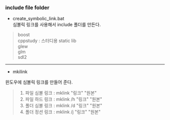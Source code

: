 
### **include file folder**

* create_symbolic_link.bat  
심볼릭 링크를 사용해서 include 폴더를 만든다.  
> boost  
> cppstudy : 스터디용 static lib  
> glew  
> glm  
> sdl2  

***

* mkilink

윈도우에 심볼릭 링크를 만들어 준다.

> 1. 파일 심볼 링크 : mklink "링크" "원본"
> 2. 파일 하드 링크 : mklink /h "링크" "원본"
> 3. 폴더 심볼 링크 : mklink /d "링크" "원본"
> 4. 폴더 정션 링크 : mklink /j "링크" "원본"
